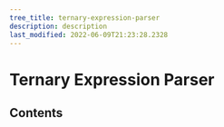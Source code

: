 ```yaml
---
tree_title: ternary-expression-parser
description: description
last_modified: 2022-06-09T21:23:28.2328
---
```


# Ternary Expression Parser

## Contents
